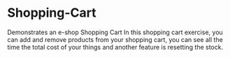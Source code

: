 # Shopping-Cart
Demonstrates an e-shop Shopping Cart
In this shopping cart exercise, you can add and remove products from your shopping cart, you can see all the time the total cost of your things and another feature is resetting the stock. 
